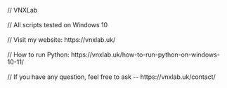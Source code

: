 <p>
// VNXLab
<br/>
<br/>
// All scripts tested on Windows 10
<br/>
<br/>
// Visit my website: https://vnxlab.uk/
<br/>
<br/>
// How to run Python: https://vnxlab.uk/how-to-run-python-on-windows-10-11/
<br/>
<br/>
// If you have any question, feel free to ask -- https://vnxlab.uk/contact/
</p>

